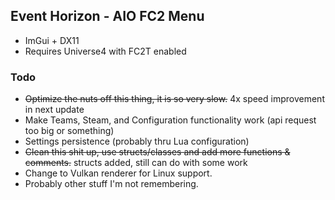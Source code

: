 ## Event Horizon - AIO FC2 Menu
* ImGui + DX11
* Requires Universe4 with FC2T enabled

### Todo
* <s>Optimize the nuts off this thing, it is so very slow.</s> 4x speed improvement in next update
* Make Teams, Steam, and Configuration functionality work (api request too big or something)
* Settings persistence (probably thru Lua configuration)
* <s>Clean this shit up, use structs/classes and add more functions & comments.</s> structs added, still can do with some work
* Change to Vulkan renderer for Linux support.
* Probably other stuff I'm not remembering.

